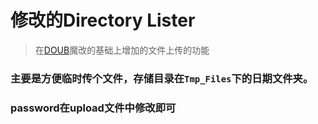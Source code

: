 # 修改的Directory Lister

> 在[DOUB](https://github.com/ToyoDAdoubi/DirectoryLister)魔改的基础上增加的文件上传的功能

### 主要是方便临时传个文件，存储目录在`Tmp_Files`下的日期文件夹。
### password在upload文件中修改即可